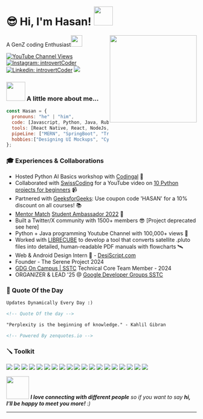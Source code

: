 <!-- <img src="https://i.imgur.com/sR4wvGw.png" alt="Hasan Imam - Web Developer"> -->

<h1>😎 Hi, I'm Hasan! <img src="https://media.giphy.com/media/mGcNjsfWAjY5AEZNw6/giphy.gif" width="50">
</h1>
 <img align='right' src="https://media.giphy.com/media/M9gbBd9nbDrOTu1Mqx/giphy.gif" width="230">
<p>A GenZ coding Enthusiast<img src="https://media.giphy.com/media/WUlplcMpOCEmTGBtBW/giphy.gif" width="30"> 
</em></p>

[![YouTube Channel Views](https://img.shields.io/youtube/channel/views/UCKkj-sW42Jj2eS6UlvbEgsA?label=IntrovertCoder)](https://www.youtube.com/introvertCoder/)
[![Instagram: introvertCoder](https://img.shields.io/badge/-introvertCoder-purple?style=flat-square&logo=Instagram&logoColor=white&link=https://www.instagram.com/introvertCoder/)](https://www.instagram.com/introvertCoder/)
[![Linkedin: introvertCoder](https://img.shields.io/badge/-introvertcoder-blue?style=flat-square&logo=Linkedin&logoColor=white&link=https://www.linkedin.com/in/introvertcoder/)](https://www.linkedin.com/in/introvertcoder/)
<img id="preview" src="https://komarev.com/ghpvc/?username=codeIntrovert&color=brightgreen">

### <img src="https://media.giphy.com/media/VgCDAzcKvsR6OM0uWg/giphy.gif" width="50"> A little more about me...

```javascript
const Hasan = {
  pronouns: "he" | "him",
  code: [Javascript, Python, Java, Ruby],
  tools: [React Native, React, NodeJs, ExpressJs, NextJS  Flask, TailwindCSS, RubyJekyll],
  pipeLine: ["MERN", "SpringBoot", "Transformers"],
  hobbies:["Designing UI Mockups", "Cycling", "Watching Cat Videos 🥰"]
};
```

### 🎓 Experiences & Collaborations 
- Hosted Python AI Basics workshop with [Codingal](https://www.codingal.com/coding-for-kids/masterclasses/create-your-own-jarvis/) 🤖
- Collaborated with [SwissCoding](https://github.com/swisscoding) for a YouTube video on [10 Python projects for beginners](https://www.youtube.com/watch?v=9-t6JEWQ_IY) 📹
- Partnered with [GeeksforGeeks](https://www.geeksforgeeks.org/): Use coupon code 'HASAN' for a 10% discount on all courses! 📚
- [Mentor Match](https://www.mentormatch.com/) [Student Ambassador 2022](https://drive.google.com/file/d/1LdoUKMtIk8FABn5JbgS55AyEWzK9aVUr/view) 🏅
- Built a Twitter/X community with 1500+ members 😎 [Project deprecated see here]
- Python + Java programming Youtube Channel with 100,000+ views 🚀
- Worked with [LIBRECUBE](https://librecube.org/) to develop a tool that converts satellite .pluto files into detailed, human-readable PDF manuals with flowcharts 🛰️
- Web & Android Design Intern 🌌 - [DesiScript.com](https://desiscript.com/)
- Founder - The Serene Project 2024
- [GDG On Campus | SSTC](https://gdg.community.dev/gdg-on-campus-shri-shankaracharya-technical-campus-bhilai-india/) Technical Core Team Member - 2024
- ORGANIZER & LEAD '25 @ [Google Developer Groups SSTC](https://gdg.community.dev/gdg-on-campus-shri-shankaracharya-technical-campus-bhilai-india/)
  

### 💖 Quote Of the Day

```html
Updates Dynamically Every Day :)

<!-- Quote Of the day -->

"Perplexity is the beginning of knowledge." - Kahlil Gibran

<!-- Powered By zenquotes.io -->
```
### 🪛 Toolkit
<img src="https://img.shields.io/badge/Python-3776AB?style=for-the-badge&logo=python&logoColor=white">  <img src="https://img.shields.io/badge/Java-ED8B00?style=for-the-badge&logo=openjdk&logoColor=white"> <img src="https://img.shields.io/badge/JavaScript-F7DF1E?style=for-the-badge&logo=JavaScript&logoColor=white"> <img src="https://img.shields.io/badge/HTML5-E34F26?style=for-the-badge&logo=html5&logoColor=white"> <img src="https://img.shields.io/badge/CSS3-1572B6?style=for-the-badge&logo=css3&logoColor=white"> <img src="https://img.shields.io/badge/Sass-CC6699?style=for-the-badge&logo=sass&logoColor=white">  <img src="https://img.shields.io/badge/Bootstrap-563D7C?style=for-the-badge&logo=bootstrap&logoColor=white"> <img src="https://img.shields.io/badge/Tailwind_CSS-38B2AC?style=for-the-badge&logo=tailwind-css&logoColor=white"> <img src="https://img.shields.io/badge/Flask-000000?style=for-the-badge&logo=flask&logoColor=white"> <img src="https://img.shields.io/badge/MongoDB-4EA94B?style=for-the-badge&logo=mongodb&logoColor=white"> <img src="https://img.shields.io/badge/React-20232A?style=for-the-badge&logo=react&logoColor=61DAFB"> <img src="https://img.shields.io/badge/Node.js-43853D?style=for-the-badge&logo=node.js&logoColor=white "> <img src="https://img.shields.io/badge/Markdown-000000?style=for-the-badge&logo=markdown&logoColor=white"> <img src="https://img.shields.io/badge/npm-CB3837?style=for-the-badge&logo=npm&logoColor=white"> <img src="https://img.shields.io/badge/Astro-0C1222?style=for-the-badge&logo=astro&logoColor=FDFDFE"> <img src="https://img.shields.io/badge/Heroku-430098?style=for-the-badge&logo=heroku&logoColor=white"> <img src="https://img.shields.io/badge/Selenium-43B02A?style=for-the-badge&logo=Selenium&logoColor=white"> <img src="https://img.shields.io/badge/Vite-B73BFE?style=for-the-badge&logo=vite&logoColor=FFD62E"> <img src="https://img.shields.io/badge/Netlify-00C7B7?style=for-the-badge&logo=netlify&logoColor=white">


  
<img src="https://media.giphy.com/media/LnQjpWaON8nhr21vNW/giphy.gif" width="60"> <em><b>I love connecting with different people</b> so if you want to say <b>hi, I'll be happy to meet you more!</b> :)</em>

---
